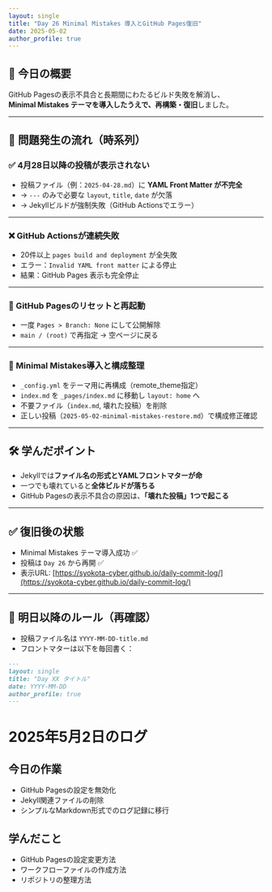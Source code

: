 ```yaml
---
layout: single
title: "Day 26 Minimal Mistakes 導入とGitHub Pages復旧"
date: 2025-05-02
author_profile: true
---
```


## 📅 今日の概要

GitHub Pagesの表示不具合と長期間にわたるビルド失敗を解消し、  
**Minimal Mistakes テーマを導入したうえで、再構築・復旧**しました。

---

## 🧨 問題発生の流れ（時系列）

### ✅ 4月28日以降の投稿が表示されない

- 投稿ファイル（例：`2025-04-28.md`）に **YAML Front Matter が不完全**
- → `---` のみで必要な `layout`, `title`, `date` が欠落
- → Jekyllビルドが強制失敗（GitHub Actionsでエラー）

---

### ❌ GitHub Actionsが連続失敗

- 20件以上 `pages build and deployment` が全失敗
- エラー：`Invalid YAML front matter` による停止
- 結果：GitHub Pages 表示も完全停止

---

### 🔁 GitHub Pagesのリセットと再起動

- 一度 `Pages > Branch: None` にして公開解除
- `main / (root)` で再指定 → 空ページに戻る

---

### 🎯 Minimal Mistakes導入と構成整理

- `_config.yml` をテーマ用に再構成（remote_theme指定）
- `index.md` を `_pages/index.md` に移動し `layout: home` へ
- 不要ファイル（`index.md`, 壊れた投稿）を削除
- 正しい投稿（`2025-05-02-minimal-mistakes-restore.md`）で構成修正確認

---

## 🛠 学んだポイント

- Jekyllでは**ファイル名の形式とYAMLフロントマターが命**
- 一つでも壊れていると**全体ビルドが落ちる**
- GitHub Pagesの表示不具合の原因は、**「壊れた投稿」1つで起こる**

---

## ✅ 復旧後の状態

- Minimal Mistakes テーマ導入成功 ✅
- 投稿は `Day 26` から再開 ✅
- 表示URL: [https://syokota-cyber.github.io/daily-commit-log/](https://syokota-cyber.github.io/daily-commit-log/)

---

## 🔄 明日以降のルール（再確認）

- 投稿ファイル名は `YYYY-MM-DD-title.md`
- フロントマターは以下を毎回書く：

```markdown
---
layout: single
title: "Day XX タイトル"
date: YYYY-MM-DD
author_profile: true
--- 
```

# 2025年5月2日のログ

## 今日の作業
- GitHub Pagesの設定を無効化
- Jekyll関連ファイルの削除
- シンプルなMarkdown形式でのログ記録に移行

## 学んだこと
- GitHub Pagesの設定変更方法
- ワークフローファイルの作成方法
- リポジトリの整理方法
